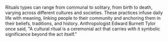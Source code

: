 
Rituals types can range from communal to solitary, from birth to death, varying across different cultures and societies. These practices infuse daily life with meaning, linking people to their community and anchoring them in their beliefs, traditions, and history. Anthropologist Edward Burnett Tylor once said, "A cultural ritual is a ceremonial act that carries with it symbolic significance beyond the act itself."

